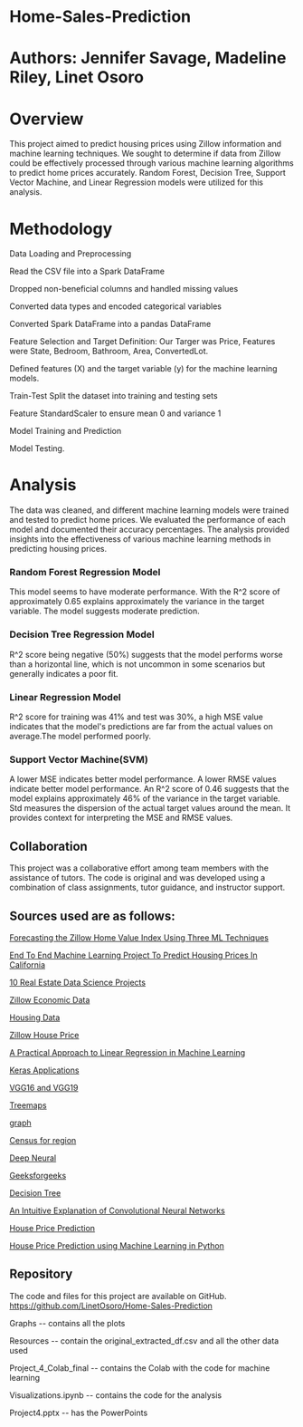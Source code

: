 # Home-Sales-Prediction

 
# Authors: Jennifer Savage, Madeline Riley, Linet Osoro


# Overview
This project aimed to predict housing prices using Zillow information and machine learning techniques. We sought to determine if data from Zillow could be effectively processed through various machine learning algorithms to predict home prices accurately. Random Forest, Decision Tree, Support Vector Machine, and Linear Regression models were utilized for this analysis.


# Methodology
Data Loading and Preprocessing

Read the CSV file into a Spark DataFrame

Dropped non-beneficial columns and handled missing values

Converted data types and encoded categorical variables

Converted Spark DataFrame into a pandas DataFrame

Feature Selection and Target Definition: Our Targer was Price, Features were State, Bedroom, Bathroom, Area, ConvertedLot. 

Defined features (X) and the target variable (y) for the machine learning models.

Train-Test Split the dataset into training and testing sets

Feature StandardScaler to ensure mean 0 and variance 1

Model Training and Prediction 

Model Testing. 

# Analysis
The data was cleaned, and different machine learning models were trained and tested to predict home prices. We evaluated the performance of each model and documented their accuracy percentages. The analysis provided insights into the effectiveness of various machine learning methods in predicting housing prices.

### Random Forest Regression Model
This model seems to have moderate performance. With the R^2 score of approximately 0.65 explains approximately the variance in the target variable. The model suggests moderate prediction.

### Decision Tree Regression Model  
R^2 score being negative (50%) suggests that the model performs worse than a horizontal line, which is not uncommon in some scenarios but generally indicates a poor fit.

### Linear Regression Model 
R^2 score for training was 41% and test was 30%,  a high MSE value indicates that the model's predictions are far from the actual values on average.The model performed poorly. 

### Support Vector Machine(SVM)
A lower MSE indicates better model performance. A lower RMSE values indicate better model performance. An R^2 score of 0.46 suggests that the model explains approximately 46% of the variance in the target variable. Std measures the dispersion of the actual target values around the mean. It provides context for interpreting the MSE and RMSE values.

## Collaboration
This project was a collaborative effort among team members with the assistance of tutors. The code is original and was developed using a combination of class assignments, tutor guidance, and instructor support.

## Sources used are as follows: 

[Forecasting the Zillow Home Value Index Using Three ML Techniques](https://nycdatascience.com/blog/student-works/capstone/forecasting-the-zillow-home-value-index-using-three-ml-techniques) 

[End To End Machine Learning Project To Predict Housing Prices In California](https://lukeclarke12.medium.com/end-to-end-machine-learning-project-to-predict-housing-prices-in-california-e58cb10b2005)

[10 Real Estate Data Science Projects](https://www.interviewquery.com/p/real-estate-data-science-projects)

[Zillow Economic Data](https://www.kaggle.com/datasets/zillow/zecon)

[Housing Data](https://www.zillow.com/research/data)

[Zillow House Price](https://www.kaggle.com/datasets/paultimothymooney/zillow-house-price-data)

[A Practical Approach to Linear Regression in Machine Learning](https://towardsdatascience.com/linear-regression-5100fe32993a)

[Keras Applications](https://keras.io/api/applications/#usage-examples-for-image-classification-models)

[VGG16 and VGG19](https://keras.io/api/applications/vgg/#vgg19-function)

[Treemaps](https://plotly.com/python/treemaps/)

[graph](https://plotly.com/python/setting-graph-size/)

[Census for region](https://github.com/cphalpert/census-regions/blob/master/us%20census%20bureau%20regions%20and%20divisions.csv)

[Deep Neural](https://towardsdatascience.com/deep-neural-networks-for-regression-problems-81321897ca33)

[Geeksforgeeks](https://www.geeksforgeeks.org/random-forest-algorithm-in-machine-learning/)

[Decision Tree](https://www.geeksforgeeks.org/decision-tree/)

[An Intuitive Explanation of Convolutional Neural Networks](https://ujjwalkarn.me/2016/08/11/intuitive-explanation-convnets/)

[House Price Prediction](https://www.geeksforgeeks.org/house-price-prediction-using-machine-learning-in-python/)

[House Price Prediction using Machine Learning in Python](https://www.geeksforgeeks.org/house-price-prediction-using-machine-learning-in-python/)


## Repository
The code and files for this project are available on GitHub. https://github.com/LinetOsoro/Home-Sales-Prediction 

Graphs -- contains all the plots

Resources -- contain the original_extracted_df.csv and all the other data used 

Project_4_Colab_final -- contains the Colab with the code for machine learning

Visualizations.ipynb -- contains the code for the analysis 

Project4.pptx -- has the PowerPoints



